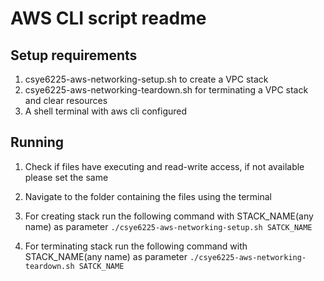 # AWS CLI script readme

## Setup requirements
1. csye6225-aws-networking-setup.sh to create a VPC stack
2. csye6225-aws-networking-teardown.sh for terminating a VPC stack and clear resources
3. A shell terminal with aws cli configured

## Running 
1. Check if files have executing and read-write access, if not available please set the same
2. Navigate to the folder containing the files using the terminal

3. For creating stack run the following command with STACK_NAME(any name) as parameter 
   `./csye6225-aws-networking-setup.sh SATCK_NAME` 

4. For terminating stack run the following command with STACK_NAME(any name) as parameter 
   `./csye6225-aws-networking-teardown.sh SATCK_NAME` 

